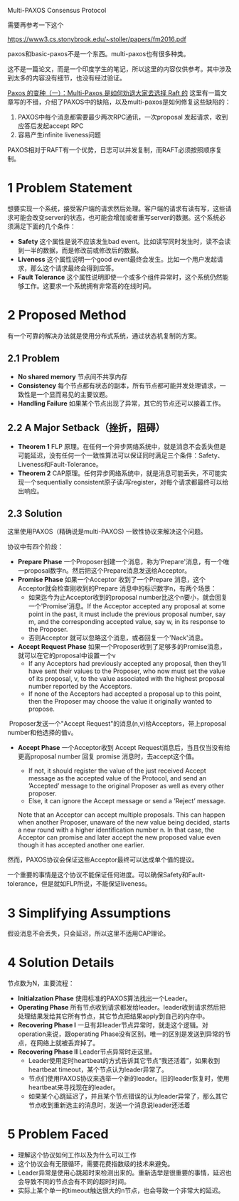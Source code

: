 Multi-PAXOS Consensus Protocol

需要再参考一下这个

https://www3.cs.stonybrook.edu/~stoller/papers/fm2016.pdf

paxos和basic-paxos不是一个东西。multi-paxos也有很多种类。

这不是一篇论文，而是一个印度学生的笔记，所以这里的内容仅供参考。其中涉及到太多的内容没有细节，也没有经过验证。



[Paxos 的变种（一）：Multi-Paxos 是如何劝退大家去选择 Raft 的](https://zhuanlan.zhihu.com/p/266580107) 这里有一篇文章写的不错，介绍了PAXOS中的缺陷，以及multi-paxos是如何修复这些缺陷的：

1. PAXOS中每个消息都需要最少两次RPC通讯，一次proposal 发起请求，收到应答后发起accept RPC
2. 容易产生infinite liveness问题

PAXOS相对于RAFT有一个优势，日志可以并发复制，而RAFT必须按照顺序复制。

# 1 Problem Statement

想要实现一个系统，接受客户端的请求然后处理。客户端的请求有读有写，这些请求可能会改变server的状态，也可能会增加或者重写server的数据。这个系统必须满足下面的几个条件：

- **Safety** 这个属性是说不应该发生bad event。比如读写同时发生时，读不会读到一半的数据，而是修改前或修改后的数据。
- **Liveness** 这个属性说明一个good event最终会发生。比如一个用户发起请求，那么这个请求最终会得到应答。
- **Fault Tolerance** 这个属性说明即使一个或多个组件异常时，这个系统仍然能够工作。这要求一个系统拥有非常高的在线时间。

# 2 Proposed Method

有一个可靠的解决办法就是使用分布式系统，通过状态机复制的方案。

## 2.1 Problem

- **No shared memory** 节点间不共享内存
- **Consistency** 每个节点都有状态的副本，所有节点都可能并发处理请求，一致性是一个显而易见的主要议题。
- **Handling Failure** 如果某个节点出现了异常，其它的节点还可以接着工作。

## 2.2 A Major Setback（挫折，阻碍）

- **Theorem 1** FLP 原理。在任何一个异步网络系统中，就是消息不会丢失但是可能延迟，没有任何一个一致性算法可以保证同时满足三个条件：Safety、Liveness和Fault-Tolerance。
- **Theorem 2** CAP原理。任何异步网络系统中，就是消息可能丢失，不可能实现一个sequentially consistent原子读/写register，对每个请求都最终可以给出响应。



## 2.3 Solution

这里使用PAXOS（精确说是multi-PAXOS) 一致性协议来解决这个问题。

协议中有四个阶段：

- **Prepare Phase** 一个Proposer创建一个消息，称为'Prepare'消息，有一个唯一proposal数字n。然后把这个Prepare消息发送给Acceptor。
- **Promise Phase** 如果一个Acceptor 收到了一个Prepare 消息，这个Acceptor就会检查刚收到的Prepare 消息中的标识数字n，有两个场景：
  - 如果迄今为止Acceptor收到的proposal number比这个n要小，就会回复一个'Promise'消息。If the Acceptor accepted any proposal at some point in the past, it must include the previous proposal number, say m, and the corresponding accepted value, say w, in its response to the Proposer.
  - 否则Acceptor 就可以忽略这个消息，或者回复一个'Nack'消息。
- **Accept Request Phase** 如果一个Proposer收到了足够多的Promise消息，就可以在它的proposal中设置一个v
  - If any Acceptors had previously accepted any proposal, then they’ll have sent their values to the Proposer, who now must set the value of its proposal, v, to the value associated with the highest proposal number reported by the Acceptors.
  -   If none of the Acceptors had accepted a proposal up to this point, then the Proposer may choose the value it originally wanted to propose.

​      Proposer发送一个"Accept Request"的消息(n,v)给Acceptors，带上proposal number和他选择的值v。

- **Accept Phase** 一个Acceptor收到 Accept Request消息后，当且仅当没有给更高proposal number 回复 promise 消息时，去accept这个值。

  - If not, it should register the value of the just received Accept message as the accepted value of the Protocol, and send an ’Accepted’ message to the original Proposer as well as every other proposer.
  - Else, it can ignore the Accept message or send a ’Reject’ message.

  Note that an Acceptor can accept multiple proposals. This can happen when another Proposer, unaware of the new value being decided, starts a new round with a higher identification number n. In that case, the Acceptor can promise and later accept the new proposed value even though it has accepted another one earlier.

然而，PAXOS协议会保证这些Acceptor最终可以达成单个值的提议。

一个重要的事情是这个协议不能保证任何进度。可以确保Safety和Fault-tolerance，但是就如FLP所说，不能保证liveness。

# 3 Simplifying Assumptions

假设消息不会丢失，只会延迟，所以这里不适用CAP理论。

# 4 Solution Details

节点数为N，主要流程：

- **Initialzation Phase** 使用标准的PAXOS算法找出一个Leader。
- **Operating Phase** 所有节点收到请求都发给leader。leader收到请求然后把处理结果发给其它所有节点，其它节点把结果apply到自己的内存中。
- **Recovering Phase I** 一旦有非leader节点异常时，就走这个逻辑。对operation来说，跟operating Phase没有区别。唯一的区别是发送到异常的节点，在网络上就被丢弃掉了。
- **Recovering Phase II** Leader节点异常时走这里。
  - Leader使用定时heartbeat的方式告诉其它节点“我还活着”，如果收到heartbeat timeout，某个节点认为leader异常了。
  - 节点们使用PAXOS协议来选举一个新的leader。旧的leader恢复时，使用heartbeat来寻找现在的leader。
  - 如果某个心跳延迟了，并且某个节点错误的认为leader异常了，那么其它节点收到重新选主的消息时，发送一个消息说leader还活着

# 5 Problem Faced

- 理解这个协议如何工作以及为什么可以工作
- 这个协议会有无限循环，需要花费指数级的技术来避免。
- Leader异常是使用心跳超时来检测出来的。重新选举是很重要的事情，延迟也会导致不同的节点会有不同的超时时间。
- 实际上某个单一的timeout触达很大的n节点，也会导致一个非常大的延迟。

